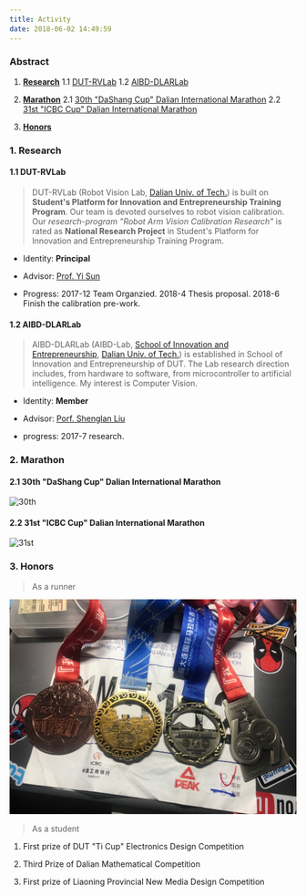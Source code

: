 ```yaml
---
title: Activity
date: 2018-06-02 14:49:59
---
```


### Abstract

1. [**Research**](#1)
    1.1 [DUT-RVLab](#1.1)
    1.2 [AIBD-DLARLab](#1.2)

2. [**Marathon**](#2)
    2.1 [30th "DaShang Cup" Dalian International Marathon](#2.1)
    2.2 [31st "ICBC Cup" Dalian International Marathon](#2.2)

3. [**Honors**](#3)

<h3 id = "1"> 1. Research </h3>

<h4 id = "1.1"> 1.1 DUT-RVLab </h4>

> DUT-RVLab (Robot Vision Lab, [Dalian Univ. of Tech.](http://en.dlut.edu.cn/)) is built on **Student's Platform for Innovation and Entrepreneurship Training Program**. Our team is devoted ourselves to robot vision calibration. Our *research-program "Robot Arm Vision Calibration Research"* is rated as **National Research Project** in Student's Platform for Innovation and Entrepreneurship Training Program.

* Identity: **Principal**

* Advisor: [Prof. Yi Sun](http://faculty.dlut.edu.cn/1989011006/en/index.htm)

* Progress: 
    2017-12 Team Organzied.
    2018-4  Thesis proposal.
    2018-6  Finish the calibration pre-work.

<h4 id = "1.2"> 1.2 AIBD-DLARLab </h4>

> AIBD-DLARLab (AIBD-Lab, [School of Innovation and Entrepreneurship](http://chuangxin.dlut.edu.cn/English.htm), [Dalian Univ. of Tech.](http://en.dlut.edu.cn/)) is established in School of Innovation and Entrepreneurship of DUT. The Lab research direction includes, from hardware to software, from microcontroller to artificial intelligence. My interest is Computer Vision. 

* Identity: **Member**

* Advisor: [Porf. Shenglan Liu](http://faculty.dlut.edu.cn/liushenglan/en/index.htm)

* progress:
    2017-7 research.

<h3 id = "2"> 2. Marathon </h3>

<h4 id = "2.1"> 2.1 30th "DaShang Cup" Dalian International Marathon </h4>

![30th](https://github.com/fuujiro/pictures/blob/master/activity/IMG_7314(20180602-164513).jpg?raw=true)

<h4 id = "2.2"> 2.2 31st "ICBC Cup" Dalian International Marathon </h4>

![31st](https://github.com/fuujiro/pictures/blob/master/activity/IMG_7312(20180602-164157).jpg?raw=true)

<h3 id = "3"> 3. Honors </h3>

> As a runner

![runner](https://github.com/fuujiro/pictures/blob/master/activity/IMG_6789.JPG?raw=true)

> As a student

1. First prize of DUT "Ti Cup" Electronics Design Competition

2. Third Prize of Dalian Mathematical Competition

3. First prize of Liaoning Provincial New Media Design Competition 

